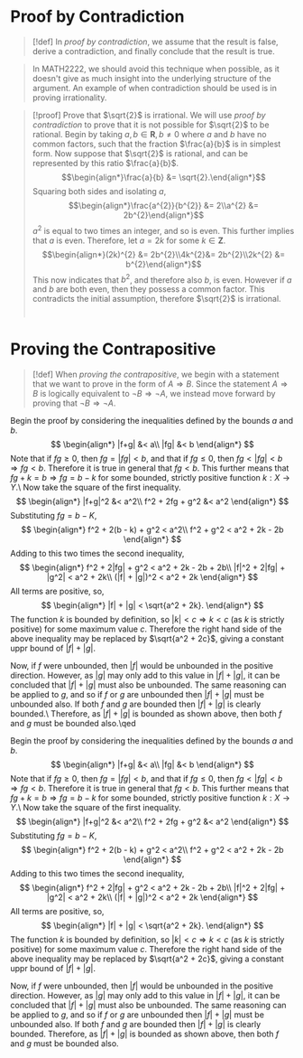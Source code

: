 # Proof by Contradiction
>[!def]
>In *proof by contradiction*, we assume that the result is false, derive a contradiction, and finally conclude that the result is true.

>In MATH2222, we should avoid this technique when possible, as it doesn't give as much insight into the underlying structure of the argument. An example of when contradiction should be used is in proving irrationality.

>[!proof]
>Prove that $\sqrt{2}$ is irrational.
>We will use *proof by contradiction* to prove that it is not possible for $\sqrt{2}$ to be rational.
>Begin by taking $a,b\in \mathbf{R}, b\neq 0$ where $a$ and $b$ have no common factors, such that the fraction $\frac{a}{b}$ is in simplest form.
>Now suppose that $\sqrt{2}$ is rational, and can be represented by this ratio $\frac{a}{b}$.
>$$\begin{align*}\frac{a}{b} &= \sqrt{2}.\end{align*}$$
>Squaring both sides and isolating $a$,
>$$\begin{align*}\frac{a^{2}}{b^{2}} &= 2\\a^{2} &= 2b^{2}\end{align*}$$
>$a^{2}$ is equal to two times an integer, and so is even. This further implies that $a$  is even. Therefore, let $a = 2k$ for some $k\in \mathbf{Z}$.
>$$\begin{align*}(2k)^{2} &= 2b^{2}\\4k^{2}&= 2b^{2}\\2k^{2} &= b^{2}\end{align*}$$
>This now indicates that $b^{2}$, and therefore also $b$, is even. However if $a$ and $b$ are both even, then they possess a common factor.
>This contradicts the initial assumption, therefore $\sqrt{2}$ is irrational.
>$$\ \tag*{$\blacksquare$}$$
# Proving the Contrapositive
>[!def]
>When *proving the contrapositive*, we begin with a statement that we want to prove in the form of $A \Rightarrow B$. Since the statement $A \Rightarrow B$ is logically equivalent to $\neg B \Rightarrow \neg A$, we instead move forward by proving that $\neg B \Rightarrow \neg A$.


Begin the proof by considering the inequalities defined by the bounds $a$ and $b$.
$$
\begin{align*}
|f+g| &< a\\
|fg| &< b
\end{align*}
$$
Note that if $fg \ge 0$, then $fg = |fg| < b$, and that if $fg \le 0$, then $fg < |fg| < b \Rightarrow fg < b$. Therefore it is true in general that $fg < b$. This further means that $fg + k = b\Rightarrow fg = b - k$ for some bounded, strictly positive function $k:X\longrightarrow Y$.\\
Now take the square of the first inequality.
$$
\begin{align*}
|f+g|^2 &< a^2\\
f^2 + 2fg + g^2 &< a^2
\end{align*}
$$
Substituting $fg = b - K$,
$$
\begin{align*}
f^2 + 2(b - k) + g^2 < a^2\\
f^2 + g^2 < a^2 + 2k - 2b
\end{align*}
$$
Adding to this two times the second inequality,
$$
\begin{align*}
f^2 + 2|fg| + g^2 < a^2 + 2k - 2b + 2b\\
|f|^2 + 2|fg| + |g^2| < a^2 + 2k\\
(|f| + |g|)^2 < a^2 + 2k
\end{align*}
$$
All terms are positive, so,
$$
\begin{align*}
|f| + |g| < \sqrt{a^2 + 2k}.
\end{align*}
$$
The function $k$ is bounded by definition, so $|k| < c\Rightarrow k < c$ (as $k$ is strictly positive) for some maximum value $c$. Therefore the right hand side of the above inequality may be replaced by $\sqrt{a^2 + 2c}$, giving a constant uppr bound of $|f| + |g|$.

Now, if $f$ were unbounded, then $|f|$ would be unbounded in the positive direction. However, as $|g|$ may only add to this value in $|f| + |g|$, it can be concluded that $|f|+|g|$ must also be unbounded. The same reasoning can be applied to $g$, and so if $f$ or $g$ are unbounded then $|f| + |g|$ must be unbounded also. If both $f$ and $g$ are bounded then $|f| + |g|$ is clearly bounded.\\
Therefore, as $|f| + |g|$ is bounded as shown above, then both $f$ and $g$ must be bounded also.\qed


Begin the proof by considering the inequalities defined by the bounds $a$ and $b$.
$$
\begin{align*}
|f+g| &< a\\
|fg| &< b
\end{align*}
$$
Note that if $fg \ge 0$, then $fg = |fg| < b$, and that if $fg \le 0$, then $fg < |fg| < b \Rightarrow fg < b$. Therefore it is true in general that $fg < b$. This further means that $fg + k = b\Rightarrow fg = b - k$ for some bounded, strictly positive function $k:X\longrightarrow Y$.\\
Now take the square of the first inequality.
$$
\begin{align*}
|f+g|^2 &< a^2\\
f^2 + 2fg + g^2 &< a^2
\end{align*}
$$
Substituting $fg = b - K$,
$$
\begin{align*}
f^2 + 2(b - k) + g^2 < a^2\\
f^2 + g^2 < a^2 + 2k - 2b
\end{align*}
$$
Adding to this two times the second inequality,
$$
\begin{align*}
f^2 + 2|fg| + g^2 < a^2 + 2k - 2b + 2b\\
|f|^2 + 2|fg| + |g^2| < a^2 + 2k\\
(|f| + |g|)^2 < a^2 + 2k
\end{align*}
$$
All terms are positive, so,
$$
\begin{align*}
|f| + |g| < \sqrt{a^2 + 2k}.
\end{align*}
$$
The function $k$ is bounded by definition, so $|k| < c\Rightarrow k < c$ (as $k$ is strictly positive) for some maximum value $c$. Therefore the right hand side of the above inequality may be replaced by $\sqrt{a^2 + 2c}$, giving a constant uppr bound of $|f| + |g|$.

Now, if $f$ were unbounded, then $|f|$ would be unbounded in the positive direction. However, as $|g|$ may only add to this value in $|f| + |g|$, it can be concluded that $|f|+|g|$ must also be unbounded. The same reasoning can be applied to $g$, and so if $f$ or $g$ are unbounded then $|f| + |g|$ must be unbounded also. If both $f$ and $g$ are bounded then $|f| + |g|$ is clearly bounded.
Therefore, as $|f| + |g|$ is bounded as shown above, then both $f$ and $g$ must be bounded also.

